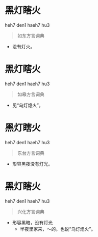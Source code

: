 # 黑灯瞎火
heh7 den1 haeh7 hu3
> 如东方言词典
- 没有灯火。

# 黑灯瞎火
heh7 den1 haeh7 hu3
> 如皋方言词典
- 见“乌灯熄火”。

# 黑灯瞎火
heh7 den1 haeh7 hu3
> 东台方言词典
- 形容黑夜没有灯光。

# 黑灯瞎火
heh7 den1 haeh7 hu3
> 兴化方言词典
- 形容黑暗，没有灯光
  - 半夜里家来，～的。也说“乌灯熄火”。
